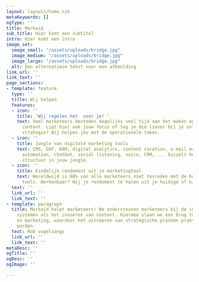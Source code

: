 ```yaml
---
layout: layouts/home.njk
metaKeywords: []
ogType: ''
title: Markaid
sub_title: Hier komt een subtitel
intro: Hier komt een intro
image_set:
  image_small: "/assets/uploads/bridge.jpg"
  image_medium: "/assets/uploads/bridge.jpg"
  image_large: "/assets/uploads/bridge.jpg"
  alt: Een alternatieve tekst voor een afbeelding
link_url: ''
link_text: ''
page_sections:
- template: feature
  type: ''
  title: Wij helpen
  features:
  - icon: ''
    title: 'Wij regelen het  voor je! '
    text: Veel marketeers besteden dagelijks veel tijd aan het maken en invoeren van
      content. Ligt hier ook jouw focus of leg je die liever bij je online marketing
      strategie? Wij helpen jou met de operationele taken.
  - icon: ''
    title: Jungle van digitale marketing tools
    text: CMS, DXP, DAM, digital analytics, content curation, e-mail marketing, marketing
      automation, chatbot, social listening, voice, CRM, ... Duizelt het al? Wij brengen
      structuur in jouw jungle.
  - icon: ''
    title: Eindelijk rendement uit je marketingtool
    text: Wereldwijd is 80% van alle marketeers niet tevreden met de huidige online
      tools. Herkenbaar? Wij je rendement te halen uit je huidige of nieuwe tools.
  text: ''
  link_url: ''
  link_text: ''
- template: paragraph
  title: Markaid helpt marketeers! We ondersteunen marketeers bij de inrichting van
    systemen als het invoeren van content. Hiermee slaan we een brug tussen technologie
    en marketing, waardoor het uitvoeren van strategische plannen praktisch uitvoerbaar
    worden.
  text: Rob vogelsangs
  link_url: ''
  link_text: ''
metaDesc: ''
ogTitle: ''
ogDesc: ''
ogImage: ''

---
```

